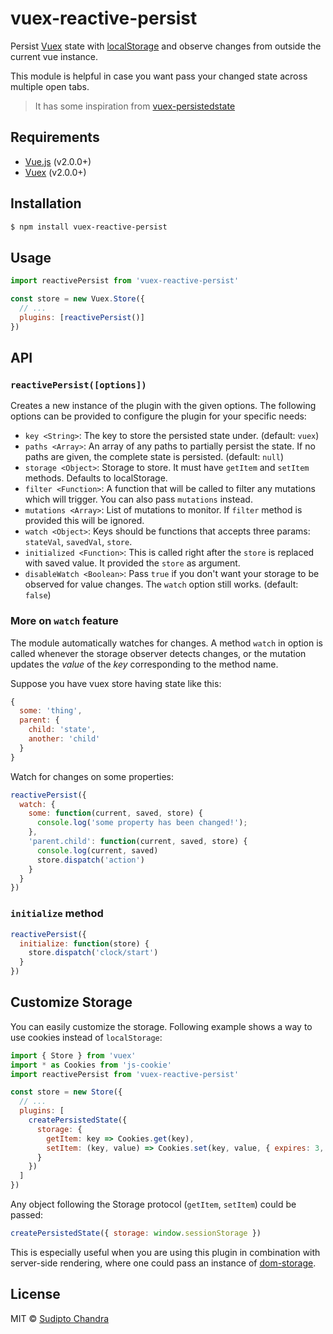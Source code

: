# vuex-reactive-persist

Persist [Vuex](http://vuex.vuejs.org/) state with [localStorage](https://developer.mozilla.org/nl/docs/Web/API/Window/localStorage) and observe changes from outside the current vue instance.

This module is helpful in case you want pass your changed state across multiple open tabs.

> It has some inspiration from [vuex-persistedstate](https://github.com/robinvdvleuten/vuex-persistedstate)

## Requirements

- [Vue.js](https://vuejs.org) (v2.0.0+)
- [Vuex](http://vuex.vuejs.org) (v2.0.0+)

## Installation

```bash
$ npm install vuex-reactive-persist
```

## Usage

<!-- [![Edit vuex-persistedstate](https://codesandbox.io/static/img/play-codesandbox.svg)](https://codesandbox.io/s/80k4m2598?autoresize=1) -->

```js
import reactivePersist from 'vuex-reactive-persist'

const store = new Vuex.Store({
  // ...
  plugins: [reactivePersist()]
})
```

## API

### `reactivePersist([options])`

Creates a new instance of the plugin with the given options. The following options
can be provided to configure the plugin for your specific needs:

- `key <String>`: The key to store the persisted state under. (default: `vuex`)
- `paths <Array>`: An array of any paths to partially persist the state. If no paths are given, the complete state is persisted. (default: `null`)
- `storage <Object>`: Storage to store. It must have `getItem` and `setItem` methods. Defaults to localStorage.
- `filter <Function>`: A function that will be called to filter any mutations which will trigger. You can also pass `mutations` instead.
- `mutations <Array>`: List of mutations to monitor. If `filter` method is provided this will be ignored.
- `watch <Object>`: Keys should be functions that accepts three params: `stateVal`, `savedVal`, `store`.
- `initialized <Function>`: This is called right after the `store` is replaced with saved value. It provided the `store` as argument.
- `disableWatch <Boolean>`: Pass `true` if you don't want your storage to be observed for value changes. The `watch` option still works. (default: `false`)

### More on `watch` feature

The module automatically watches for changes. A method `watch` in option is called whenever the storage observer detects changes, or the mutation updates the *value* of the *key* corresponding to the method name.

Suppose you have vuex store having state like this:

```js
{
  some: 'thing',
  parent: {
    child: 'state',
    another: 'child'
  }
}
```

Watch for changes on some properties:

```js
reactivePersist({
  watch: {
    some: function(current, saved, store) {
      console.log('some property has been changed!');
    },
    'parent.child': function(current, saved, store) {
      console.log(current, saved)
      store.dispatch('action')
    }
  }
})
```

### `initialize` method


```js
reactivePersist({
  initialize: function(store) {
    store.dispatch('clock/start')
  }
})
```

## Customize Storage

You can easily customize the storage. Following example shows a way to use cookies instead of `localStorage`:

<!-- [![Edit vuex-persistedstate with js-cookie](https://codesandbox.io/static/img/play-codesandbox.svg)](https://codesandbox.io/s/xl356qvvkz?autoresize=1) -->

```js
import { Store } from 'vuex'
import * as Cookies from 'js-cookie'
import reactivePersist from 'vuex-reactive-persist'

const store = new Store({
  // ...
  plugins: [
    createPersistedState({
      storage: {
        getItem: key => Cookies.get(key),
        setItem: (key, value) => Cookies.set(key, value, { expires: 3, secure: true })
      }
    })
  ]
})
```

Any object following the Storage protocol (`getItem`, `setItem`) could be passed:

```js
createPersistedState({ storage: window.sessionStorage })
```

This is especially useful when you are using this plugin in combination with server-side rendering, where one could pass an instance of [dom-storage](https://www.npmjs.com/package/dom-storage).

## License

MIT © [Sudipto Chandra](https://github.com/dipu-bd)
